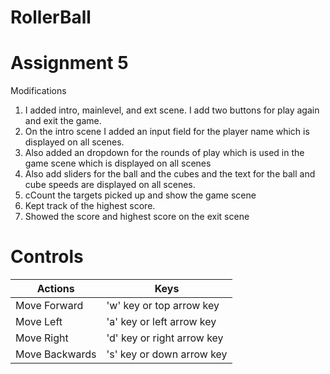 # RollerBall
 
 # Assignment 5
 Modifications 
 1. I added intro, mainlevel, and ext scene. I add two buttons for play again and exit the game.
 2. On the intro scene I added an input field for the player name which is displayed on all scenes.
 3. Also added an dropdown for the rounds of play which is used in the game scene which is displayed on all scenes
 4. Also add sliders for the ball and the cubes and the text for the ball and cube speeds are displayed on all scenes.
 5. cCount the targets picked up and show the game scene
 6. Kept track of the highest score.
 7. Showed the score and highest score on the exit scene

# Controls
Actions | Keys
---- |----
Move Forward | 'w' key or top arrow key 
Move Left | 'a' key or left arrow key
Move Right | 'd' key or right arrow key
Move Backwards | 's' key or down arrow key
